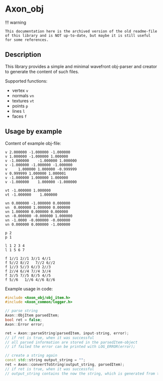 # Axon_obj

!!! warning

    This documentation here is the archived version of the old readme-file of this library and is NOT up-to-date, but maybe it is still useful for some references.

## Description

This library provides a simple and minimal wavefront obj-parser and creator to generate the content
of such files.

Supported functions:

-   vertex `v`
-   normals `vn`
-   textures `vt`
-   points `p`
-   lines `l`
-   faces `f`

## Usage by example

Content of example obj-file:

```
v 2.000000 -1.000000 -1.000000
v 1.000000 -1.000000 1.000000
v -1.000000    -1.000000 1.000000
v -1.000000 -1.000000 -1.000000
v     1.000000 1.000000 -0.999999
v 0.999999 1.000000 1.000001
v -1.000000 1.000000 1.000000
v -1.000000    1.000000 -1.000000

vt -1.000000 1.000000
vt -1.000000    1.000000

vn 0.000000 -1.000000 0.000000
vn  0.000000 1.000000 0.000000
vn 1.000000 0.000000 0.000000
vn -0.000000 -0.000000 1.000000
vn -1.0000 -0.000000 -0.000000
vn 0.000000 0.000000 -1.000000

p 2
p 1

l 1 2 3 4
l 1 5 6 7

f 1//1 2//1 3//1 4//1
f 5//2 8//2   7//2 6//2
f 1//3 5//3 6//3 2//3
f 2//4 6//4 7//4 3//4
f 3//5 7//5 8//5 4//5
f 5//6   1//6 4//6 8//6
```

Example usage in code:

```cpp
#include <Axon_obj/obj_item.h>
#include <Axon_common/logger.h>

// parse string
Axon::ObjItem parsedItem;
bool ret = false;
Axon::Error error;

ret = Axon::parseString(parsedItem, input-string, error);
// if ret is true, when it was successful
// all parsed information are stored in the parsedItem-object
// if failed the error can be printed with LOG_ERROR(error);

// create a string again
const std::string output_string = "";
ret = Axon::convertToString(output_string, parsedItem);
// if ret is true, when it was successful
// output_string contains the now the string, which is generated from the parsedItem-object

```
